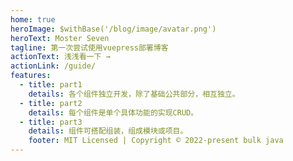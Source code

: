 ```yaml
---
home: true
heroImage: $withBase('/blog/image/avatar.png')
heroText: Moster Seven
tagline: 第一次尝试使用vuepress部署博客
actionText: 浅浅看一下 →
actionLink: /guide/
features:
  - title: part1
    details: 各个组件独立开发，除了基础公共部分，相互独立。
  - title: part2
    details: 每个组件是单个具体功能的实现CRUD。
  - title: part3
    details: 组件可搭配组装，组成模块或项目。
    footer: MIT Licensed | Copyright © 2022-present bulk java
---
```

